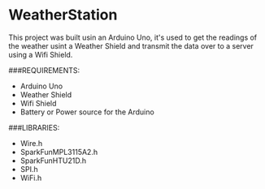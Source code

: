 # WeatherStation

This project was built usin an Arduino Uno, it's used to get the readings of the weather usint a Weather Shield 
and transmit the data over to a server using a Wifi Shield.

###REQUIREMENTS:

- Arduino Uno
- Weather Shield
- Wifi Shield
- Battery or Power source for the Arduino


###LIBRARIES:

- Wire.h
- SparkFunMPL3115A2.h
- SparkFunHTU21D.h
- SPI.h
- WiFi.h